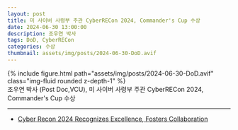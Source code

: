 ```yaml
---
layout: post
title: 미 사이버 사령부 주관 CyberRECon 2024, Commander's Cup 수상
date: 2024-06-30 13:00:00
description: 조우연 박사
tags: DoD, CyberRECon
categories: 수상
thumbnail: assets/img/posts/2024-06-30-DoD.avif
---
```


<div class="row mt-3">
    <div class="col-sm mt-3 mt-md-0">
        {% include figure.html path="assets/img/posts/2024-06-30-DoD.avif" class="img-fluid rounded z-depth-1" %}
    </div>
</div>

<div class="caption">
조우연 박사 (Post Doc,VCU), 미 사이버 사령부 주관 CyberRECon 2024, Commander's Cup 수상
</div>


<hr>

- [Cyber Recon 2024 Recognizes Excellence, Fosters Collaboration](https://www.cybercom.mil/Media/News/Article/3754641/cyber-recon-2024-recognizes-excellence-fosters-collaboration/)

